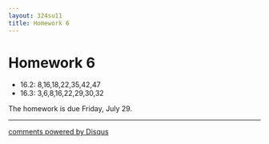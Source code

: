 ```yaml
---
layout: 324su11
title: Homework 6
---
```


# Homework 6

- 16.2: 8,16,18,22,35,42,47
- 16.3: 3,6,8,16,22,29,30,32

The homework is due Friday, July 29.


* * *

<div id="disqus_thread"></div>
<script type="text/javascript">
    /* * * CONFIGURATION VARIABLES * * */
	var N = '6';
    var disqus_shortname = 'grigg';
    var disqus_identifier = 'math324-su11-homework'+N;
    var disqus_url = 'http://math.washington.edu/~grigg/math324/homework' + N +'.html';
    var disqus_title = 'Homework ' + N;
    /* * * DON'T EDIT BELOW THIS LINE * * */
    (function() {
        var dsq = document.createElement('script'); dsq.type = 'text/javascript'; dsq.async = true;
        dsq.src = 'http://' + disqus_shortname + '.disqus.com/embed.js';
        (document.getElementsByTagName('head')[0] || document.getElementsByTagName('body')[0]).appendChild(dsq);
    })();
</script>
<a href="http://disqus.com" class="dsq-brlink">comments powered by <span class="logo-disqus">Disqus</span></a>
